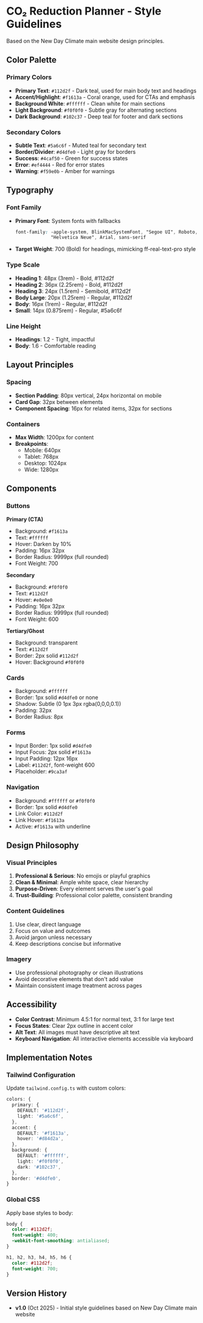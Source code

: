 # CO₂ Reduction Planner - Style Guidelines

Based on the New Day Climate main website design principles.

## Color Palette

### Primary Colors
- **Primary Text**: `#112d2f` - Dark teal, used for main body text and headings
- **Accent/Highlight**: `#f1613a` - Coral orange, used for CTAs and emphasis
- **Background White**: `#ffffff` - Clean white for main sections
- **Light Background**: `#f0f0f0` - Subtle gray for alternating sections
- **Dark Background**: `#102c37` - Deep teal for footer and dark sections

### Secondary Colors
- **Subtle Text**: `#5a6c6f` - Muted teal for secondary text
- **Border/Divider**: `#d4dfe0` - Light gray for borders
- **Success**: `#4caf50` - Green for success states
- **Error**: `#ef4444` - Red for error states
- **Warning**: `#f59e0b` - Amber for warnings

## Typography

### Font Family
- **Primary Font**: System fonts with fallbacks
  ```css
  font-family: -apple-system, BlinkMacSystemFont, "Segoe UI", Roboto, 
               "Helvetica Neue", Arial, sans-serif
  ```
- **Target Weight**: 700 (Bold) for headings, mimicking ff-real-text-pro style

### Type Scale
- **Heading 1**: 48px (3rem) - Bold, #112d2f
- **Heading 2**: 36px (2.25rem) - Bold, #112d2f
- **Heading 3**: 24px (1.5rem) - Semibold, #112d2f
- **Body Large**: 20px (1.25rem) - Regular, #112d2f
- **Body**: 16px (1rem) - Regular, #112d2f
- **Small**: 14px (0.875rem) - Regular, #5a6c6f

### Line Height
- **Headings**: 1.2 - Tight, impactful
- **Body**: 1.6 - Comfortable reading

## Layout Principles

### Spacing
- **Section Padding**: 80px vertical, 24px horizontal on mobile
- **Card Gap**: 32px between elements
- **Component Spacing**: 16px for related items, 32px for sections

### Containers
- **Max Width**: 1200px for content
- **Breakpoints**:
  - Mobile: 640px
  - Tablet: 768px
  - Desktop: 1024px
  - Wide: 1280px

## Components

### Buttons
**Primary (CTA)**
- Background: `#f1613a`
- Text: `#ffffff`
- Hover: Darken by 10%
- Padding: 16px 32px
- Border Radius: 9999px (full rounded)
- Font Weight: 700

**Secondary**
- Background: `#f0f0f0`
- Text: `#112d2f`
- Hover: `#e0e0e0`
- Padding: 16px 32px
- Border Radius: 9999px (full rounded)
- Font Weight: 600

**Tertiary/Ghost**
- Background: transparent
- Text: `#112d2f`
- Border: 2px solid `#112d2f`
- Hover: Background `#f0f0f0`

### Cards
- Background: `#ffffff`
- Border: 1px solid `#d4dfe0` or none
- Shadow: Subtle (0 1px 3px rgba(0,0,0,0.1))
- Padding: 32px
- Border Radius: 8px

### Forms
- Input Border: 1px solid `#d4dfe0`
- Input Focus: 2px solid `#f1613a`
- Input Padding: 12px 16px
- Label: `#112d2f`, font-weight 600
- Placeholder: `#9ca3af`

### Navigation
- Background: `#ffffff` or `#f0f0f0`
- Border: 1px solid `#d4dfe0`
- Link Color: `#112d2f`
- Link Hover: `#f1613a`
- Active: `#f1613a` with underline

## Design Philosophy

### Visual Principles
1. **Professional & Serious**: No emojis or playful graphics
2. **Clean & Minimal**: Ample white space, clear hierarchy
3. **Purpose-Driven**: Every element serves the user's goal
4. **Trust-Building**: Professional color palette, consistent branding

### Content Guidelines
1. Use clear, direct language
2. Focus on value and outcomes
3. Avoid jargon unless necessary
4. Keep descriptions concise but informative

### Imagery
- Use professional photography or clean illustrations
- Avoid decorative elements that don't add value
- Maintain consistent image treatment across pages

## Accessibility

- **Color Contrast**: Minimum 4.5:1 for normal text, 3:1 for large text
- **Focus States**: Clear 2px outline in accent color
- **Alt Text**: All images must have descriptive alt text
- **Keyboard Navigation**: All interactive elements accessible via keyboard

## Implementation Notes

### Tailwind Configuration
Update `tailwind.config.ts` with custom colors:
```typescript
colors: {
  primary: {
    DEFAULT: '#112d2f',
    light: '#5a6c6f',
  },
  accent: {
    DEFAULT: '#f1613a',
    hover: '#d84d2a',
  },
  background: {
    DEFAULT: '#ffffff',
    light: '#f0f0f0',
    dark: '#102c37',
  },
  border: '#d4dfe0',
}
```

### Global CSS
Apply base styles to body:
```css
body {
  color: #112d2f;
  font-weight: 400;
  -webkit-font-smoothing: antialiased;
}

h1, h2, h3, h4, h5, h6 {
  color: #112d2f;
  font-weight: 700;
}
```

## Version History
- **v1.0** (Oct 2025) - Initial style guidelines based on New Day Climate main website
